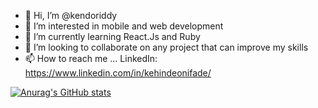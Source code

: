 - 👋 Hi, I’m @kendoriddy
- 👀 I’m interested in mobile and web development
- 🌱 I’m currently learning React.Js and Ruby
- 💞️ I’m looking to collaborate on any project that can improve my skills
- 📫 How to reach me ... LinkedIn: https://www.linkedin.com/in/kehindeonifade/

[![Anurag's GitHub stats](https://github-readme-stats.vercel.app/api?username=kendoriddy)](https://github.com/anuraghazra/github-readme-stats)


<!---
kendoriddy/kendoriddy is a ✨ special ✨ repository because its `README.md` (this file) appears on your GitHub profile.
You can click the Preview link to take a look at your changes.
--->
